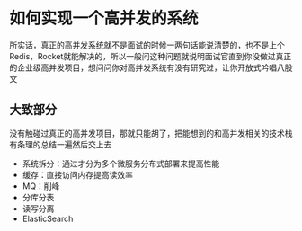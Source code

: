 # 如何实现一个高并发的系统

所实话，真正的高并发系统就不是面试的时候一两句话能说清楚的，也不是上个Redis，Rocket就能解决的，所以一般问这种问题就说明面试官直到你没做过真正的企业级高并发项目，想问问你对高并发系统有没有研究过，让你开放式吟唱八股文

## 大致部分

没有触碰过真正的高并发项目，那就只能胡了，把能想到的和高并发相关的技术栈有条理的总结一遍然后交上去

- 系统拆分：通过才分为多个微服务分布式部署来提高性能
- 缓存：直接访问内存提高读效率
- MQ：削峰
- 分库分表
- 读写分离
- ElasticSearch